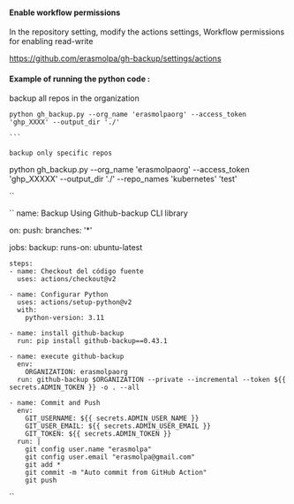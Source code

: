 #### Enable workflow permissions 
In the repository setting, modify the actions settings, Workflow permissions for enabling read-write 

https://github.com/erasmolpa/gh-backup/settings/actions

#### Example of running the python code :

backup all repos in the organization 

````
python gh_backup.py --org_name 'erasmolpaorg' --access_token 'ghp_XXXX' --output_dir './'

```

backup only specific repos 

````
python gh_backup.py --org_name 'erasmolpaorg' --access_token 'ghp_XXXXX' --output_dir './' --repo_names 'kubernetes' 'test'

``

`` name: Backup Using Github-backup CLI library

on:
  push:
    branches: '*'

jobs:
  backup:
    runs-on: ubuntu-latest

    steps:
    - name: Checkout del código fuente
      uses: actions/checkout@v2

    - name: Configurar Python
      uses: actions/setup-python@v2
      with:
        python-version: 3.11

    - name: install github-backup
      run: pip install github-backup==0.43.1

    - name: execute github-backup
      env:
        ORGANIZATION: erasmolpaorg
      run: github-backup $ORGANIZATION --private --incremental --token ${{ secrets.ADMIN_TOKEN }} -o . --all
   
    - name: Commit and Push
      env:
        GIT_USERNAME: ${{ secrets.ADMIN_USER_NAME }}
        GIT_USER_EMAIL: ${{ secrets.ADMIN_USER_EMAIL }}
        GIT_TOKEN: ${{ secrets.ADMIN_TOKEN }}
      run: |
        git config user.name "erasmolpa"
        git config user.email "erasmolpa@gmail.com"
        git add *
        git commit -m "Auto commit from GitHub Action"
        git push
``
